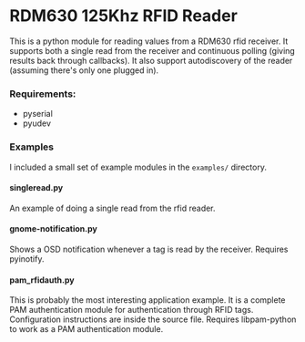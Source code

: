 RDM630 125Khz RFID Reader
=========================

This is a python module for reading values from a RDM630 rfid receiver.
It supports both a single read from the receiver and continuous polling
(giving results back through callbacks).
It also support autodiscovery of the reader (assuming there's only one
plugged in).

### Requirements:
* pyserial
* pyudev

### Examples
I included a small set of example modules in the `examples/` directory.

#### singleread.py
An example of doing a single read from the rfid reader.

#### gnome-notification.py
Shows a OSD notification whenever a tag is read by the receiver.
Requires pyinotify.

#### pam\_rfidauth.py
This is probably the most interesting application example. It is a complete
PAM authentication module for authentication through RFID tags.
Configuration instructions are inside the source file.
Requires libpam-python to work as a PAM authentication module.
